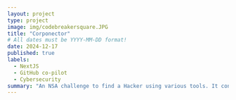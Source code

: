 ```yaml
---
layout: project
type: project
image: img/codebreakersquare.JPG
title: "Corponector"
# All dates must be YYYY-MM-DD format!
date: 2024-12-17
published: true
labels:
  - NextJS
  - GitHub co-pilot
  - Cybersecurity
summary: "An NSA challenge to find a Hacker using various tools. It consists of analyzing various websites and inspecting data logs for anything unusual."
---
```

